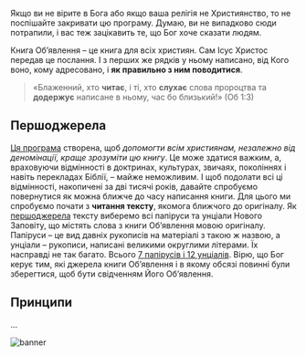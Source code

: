 Якщо ви не вірите в Бога або якщо ваша релігія не Християнство, то не поспішайте закривати цю програму. Думаю, ви не випадково сюди потрапили, і вас теж зацікавить те, що Бог хоче сказати людям.

Книга Об’явлення – це книга для всіх християн. Сам Ісус Христос передав це послання. І з перших же рядків у ньому написано, від Кого воно, кому адресовано, і **як правильно з ним поводитися**.

> «Блаженний, хто **читає**, і ті, хто **слухає** слова пророцтва та **додержує** написане в ньому, час бо близький!» (Об 1:3)

## Першоджерела

[Ця програма](about) створена, щоб *допомогти всім християнам, незалежно від деномінації, краще зрозуміти цю книгу*. Це може здатися важким, а, враховуючи відмінності в доктринах, культурах, звичаях, поколіннях і навіть перекладах Біблії, – майже неможливим. І щоб подолати всі ці відмінності, накопичені за дві тисячі років, давайте спробуємо повернутися як можна ближче до часу написання книги. Для цього ми спробуємо почати з **читання тексту**, якомога ближчого до оригіналу. Як [першоджерела](sources) тексту виберемо всі папіруси та унціали Нового Заповіту, що містять слова з книги Об’явлення мовою оригіналу. Папіруси – це вид давніх рукописів на матеріалі з такою ж назвою, а унціали – рукописи, написані великими округлими літерами. Їх насправді не так багато. Всього [7 папірусів і 12 унціалів](https://en.wikipedia.org/wiki/Biblical_manuscript). Вірю, що Бог керує тим, які джерела книги Об’явлення і в якому обсязі повинні були зберегтися, щоб бути свідченням Його Об’явлення.

## Принципи

...

![banner](resource:assets/images/Topics/banner_preface.png)
